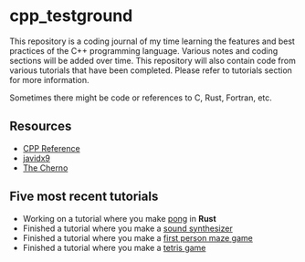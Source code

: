 # cpp_testground
This repository is a coding journal of my time learning the features and best practices of the C++ programming language.
Various notes and coding sections will be added over time. This repository will also contain code from various tutorials
that have been completed. Please refer to tutorials section for more information.

Sometimes there might be code or references to C, Rust, Fortran, etc.

## Resources
* [CPP Reference](http://www.cppreference.com/)
* [javidx9](https://www.youtube.com/channel/UC-yuWVUplUJZvieEligKBkA)
* [The Cherno](https://www.youtube.com/channel/UCQ-W1KE9EYfdxhL6S4twUNw)

## Five most recent tutorials
* Working on a tutorial where you make [pong](https://book.amethyst.rs/stable/pong-tutorial.html) in __Rust__
* Finished a tutorial where you make a [sound synthesizer](https://www.youtube.com/watch?v=tgamhuQnOkM)
* Finished a tutorial where you make a [first person maze game](https://www.youtube.com/watch?v=xW8skO7MFYw)
* Finished a tutorial where you make a [tetris game](https://www.youtube.com/watch?v=8OK8_tHeCIA)

